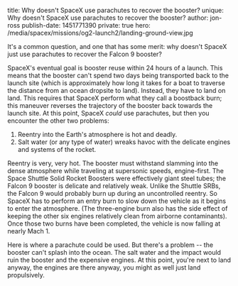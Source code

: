 title: Why doesn't SpaceX use parachutes to recover the booster?
unique: Why doesn't SpaceX use parachutes to recover the booster?
author: jon-ross
publish-date: 1451771390
private: true
hero: /media/spacex/missions/og2-launch2/landing-ground-view.jpg

It's a common question, and one that has some merit: why doesn't
SpaceX just use parachutes to recover the Falcon 9 booster?

SpaceX's eventual goal is booster reuse within 24 hours of a
launch. This means that the booster can't spend two days being
transported back to the launch site (which is approximately how long
it takes for a boat to traverse the distance from an ocean dropsite to
land). Instead, they have to land on land. This requires that SpaceX
perform what they call a boostback burn; this maneuver reverses the
trajectory of the booster back towards the launch site. At this point,
SpaceX _could_ use parachutes, but then you encounter the other two
problems:

1. Reentry into the Earth's atmosphere is hot and deadly.
2. Salt water (or any type of water) wreaks havoc with the delicate
engines and systems of the rocket.

Reentry is very, very hot. The booster must withstand slamming into
the dense atmosphere while traveling at supersonic speeds,
engine-first. The Space Shuttle Solid Rocket Boosters were effectively
giant steel tubes; the Falcon 9 booster is delicate and relatively
weak. Unlike the Shuttle SRBs, the Falcon 9 would probably burn up
during an uncontrolled reentry. So SpaceX has to perform an entry burn
to slow down the vehicle as it begins to enter the atmosphere. (The
three-engine burn also has the side effect of keeping the other six
engines relatively clean from airborne contaminants). Once those two
burns have been completed, the vehicle is now falling at nearly
Mach 1.

Here is where a parachute could be used. But there's a problem -- the
booster can't splash into the ocean. The salt water and the impact
would ruin the booster and the expensive engines. At this point,
you're next to land anyway, the engines are there anyway, you might as
well just land propulsively.
